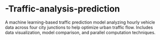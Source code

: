 # -Traffic-analysis-prediction
A machine learning-based traffic prediction model analyzing hourly vehicle data across four city junctions to help optimize urban traffic flow. Includes data visualization, model comparison, and parallel computation techniques.
